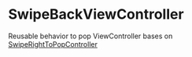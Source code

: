 # SwipeBackViewController

Reusable behavior to pop ViewController bases on [SwipeRightToPopController](https://github.com/rishi420/SwipeRightToPopController)